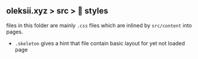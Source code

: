 ## oleksii.xyz > src > 🎨 **styles**

files in this folder are mainly `.css` files which are inlined by `src/content` into pages.

- `.skeleton` gives a hint that file contain basic layout for yet not loaded page
